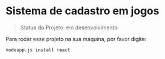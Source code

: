 # Sistema de cadastro em jogos

>Status do Projeto: em desenvolvimento

Para rodar esse projeto na sua maquina, por favor digite:

```
nodeapp.js install react
```
